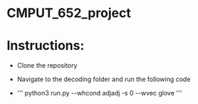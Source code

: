 # CMPUT_652_project
# Instructions:
- Clone the repository
- Navigate to the decoding folder and run the following code

- ''' python3 run.py --whcond adjadj -s 0   --wvec glove '''
